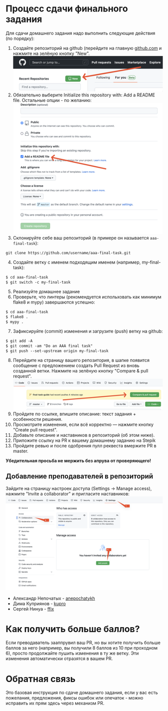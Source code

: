 # Процесс сдачи финального задания

Для сдачи домашнего задания надо выполнить следующие действия (по порядку):

1. Создайте репозиторий на github (перейдите на главную [github.com](https://github.com/)
и нажмите на зелёную кнопку "New".
![Create a new repository](images/create-repo.png)
2. Обязательно выберите Initialize this repository with: Add a README file.
Остальные опции - по желанию:
![Add a readme file](images/add-readme-file.png)
3. Склонируйте себе ваш репозиторий (в примере он называется `aaa-final-task`):
```
git clone https://github.com/username/aaa-final-task.git
```
4. Создайте ветку с именем подходящим именем (например, my-final-task):
```
$ cd aaa-final-task
$ git switch -c my-final-task
```
5. Реализуйте домашнее задание
6. Проверьте, что линтеры (рекомендуется испольховать как минимум flake8 и mypy) завершаются успешно:
```
$ cd aaa-final-task
$ flake8 .
$ mypy .
```
7. Зафиксируйте (commit) изменения и загрузите (push) ветку на github:
```
$ git add -A
$ git commit -am "Do an AAA final task"
$ git push --set-upstream origin my-final-task
```
8. Перейдите на страницу вашего репозитория, в шапке появится сообщение с
предложением создать Pull Request из вновь созданной ветки.
Нажмите на зелёную кнопку "Compare & pull request".
![Create a new pull request](images/new-pr.png)
9. Пройдите по ссылке, впишите описание: текст задания + особенности решения.
10. Просмотрите изменения, если всё корректно — нажмите кнопку "Create pull request".
11. Добавьте описание и наставников в репозиторий (об этом ниже).
12. Приложите ссылку на PR к вашему домашнему заданию на Stepik
13. Пройдите ревью и после одобрения пулл реквеста вмержите PR в master.


__Убедительная просьба не мержить без апрува от проверяющего!__

## Добавление преподавателей в репозиторий

Зайдите на страницу настроек доступа (Settings -> Manage access), нажмите "Invite a collaborator" и пригласите наставников:
![Add people](images/add-people.png)

- Александр Непочатых - [anepochatykh](https://github.com/anepochatykh)
- Дима Куприянов - [kupro](https://github.com/kupro)
- Сергей Нинуа - [ffix](https://github.com/ffix)


# Как получить больше баллов?

Если преводаватель зааппрувил ваш PR, но вы хотите получить больше баллов за него
(например, вы получили 8 баллов из 10 при проходном 6), просто продолжайте пушить
изменения в ту же ветку. Эти изменения автоматически отразятся в вашем PR.


# Обратная связь
Это базовая инструкция по сдаче домашнего задания, если у вас есть пожелания, предложения,
фиксы ошибок или опечаток - можно исправить их прям здесь через механизм PR.

